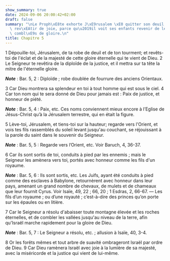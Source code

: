 ```yaml
---
show_summary: true
date: 2024-09-06 20:00:42+02:00
draft: false
summary: "\nLe Proph\xE8te exhorte J\xE9rusalem \xE0 quitter son deuil, et \xE0 se\
  \ rev\xEAtir de joie, parce qu\u2019il voit ses enfants revenir de leur captivit\xE9\
  \ combl\xE9s de gloire.\n"
title: Chapitre 5
---
```





1 Dépouille-toi, Jérusalem, de ta robe de deuil et de ton tourment; et revêts-toi de l'éclat et de la majesté de cette gloire éternelle qui te vient de Dieu. 2 Le Seigneur te revêtira de la diploïde de la justice, et il mettra sur ta tête la mitre de l'éternelle gloire.

***Note*** :  Bar. 5, 2 : Diploïde ; robe doublée de fourrure des anciens Orientaux.


3 Car Dieu montrera sa splendeur en toi à tout homme qui est sous le ciel. 4 Car ton nom qui te sera donné de Dieu pour jamais est : Paix de justice, et honneur de piété.

***Note*** :  Bar. 5, 4 : Paix, etc. Ces noms conviennent mieux encore à l’Eglise de Jésus-Christ qu’à la Jérusalem terrestre, qui en était la figure.

5 Lève-toi, Jérusalem, et tiens-toi sur la hauteur; regarde vers l'Orient, et vois tes fils rassemblés du soleil levant jusqu'au couchant, se réjouissant à la parole du saint dans le souvenir du Seigneur.

***Note*** :  Bar. 5, 5 : Regarde vers l’Orient, etc. Voir Baruch, 4, 36-37.


6 Car ils sont sortis de toi, conduits à pied par les ennemis ; mais le Seigneur les amènera vers toi, portés avec honneur comme les fils d'un royaume.

***Note*** :  Bar. 5, 6 : Ils sont sortis, etc. Les Juifs, ayant été conduits à pied comme des esclaves à Babylone, retournèrent avec honneur dans leur pays, amenant un grand nombre de chevaux, de mulets et de chameaux que leur fournit Cyrus. Voir Isaïe, 49, 22 ; 66, 20 ; 1 Esdras, 2, 66-67. ― Les fils d’un royaume ; ou d’une royauté ; c’est-à-dire des princes qu’on porte sur les épaules ou en litière.

7 Car le Seigneur a résolu d'abaisser toute montagne élevée et les roches éternelles, et de combler les vallées jusqu'au niveau de la terre, afin qu'Israël marche rapidement pour la gloire de Dieu.

***Note*** :  Bar. 5, 7 : Le Seigneur a résolu, etc. ; allusion à Isaïe, 40, 3-4.

8 Or les forêts mêmes et tout arbre de suavité ombrageront Israël par ordre de Dieu. 9 Car Dieu ramènera Israël avec joie à la lumière de sa majesté, avec la miséricorde et la justice qui vient de lui-même.


